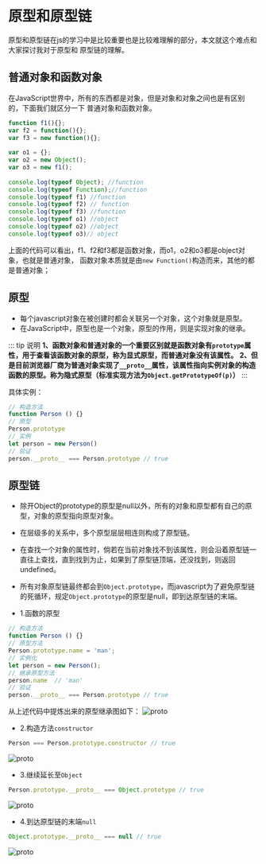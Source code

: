 # 原型和原型链

原型和原型链在js的学习中是比较重要也是比较难理解的部分，本文就这个难点和大家探讨我对于原型和
原型链的理解。

## 普通对象和函数对象

在JavaScript世界中，所有的东西都是对象，但是对象和对象之间也是有区别的，下面我们就区分一下
普通对象和函数对象。

```js
function f1(){};
var f2 = function(){};
var f3 = new function(){};
 
var o1 = {};
var o2 = new Object();
var o3 = new f1();
 
console.log(typeof Object); //function
console.log(typeof Function);//function
console.log(typeof f1) //function
console.log(typeof f2) // function
console.log(typeof f3) //function
console.log(typeof o1) //object
console.log(typeof o2) //object
console.log(typeof o3)// object
```
上面的代码可以看出，f1、f2和f3都是函数对象，而o1，o2和o3都是object对象，也就是普通对象，
函数对象本质就是由```new Function()```构造而来，其他的都是普通对象；

## 原型

* 每个javascript对象在被创建时都会关联另一个对象，这个对象就是原型。
* 在JavaScript中，原型也是一个对象，原型的作用，则是实现对象的继承。

::: tip 说明
**1、函数对象和普通对象的一个重要区别就是函数对象有```prototype```属性，用于查看该函数对象的原型，称为显式原型，而普通对象没有该属性。**
**2、但是目前浏览器厂商为普通对象实现了```__proto__```属性，该属性指向实例对象的构造函数的原型。称为隐式原型（标准实现方法为```Object.getPrototypeOf(p)```）**
:::

具体实例：

```js
// 构造方法
function Person () {}
// 原型
Person.prototype
// 实例
let person = new Person()
// 验证
person.__proto__ === Person.prototype // true
```

## 原型链

* 除开Object的prototype的原型是null以外，所有的对象和原型都有自己的原型，对象的原型指向原型对象。

* 在层级多的关系中，多个原型层层相连则构成了原型链。

* 在查找一个对象的属性时，倘若在当前对象找不到该属性，则会沿着原型链一直往上查找，直到找到为止，如果到了原型链顶端，还没找到，则返回undefined。

* 所有对象原型链最终都会到```Object.prototype```，而javascript为了避免原型链的死循环，规定```Object.prototype```的原型是null，即到达原型链的末端。

* 1.函数的原型
```js
// 构造方法
function Person () {}
// 原型方法
Person.prototype.name = 'man';
// 实例化
let person = new Person();
// 继承原型方法
person.name  // 'man'
// 验证
person.__proto__ === Person.prototype // true
```
从上述代码中提炼出来的原型继承图如下：
![proto](~@Front/JS/image/proto2.png)

* 2.构造方法```constructor```

```js
Person === Person.prototype.constructor // true
```
![proto](~@Front/JS/image/proto3.png)

* 3.继续延长至```Object```
```js
Person.prototype.__proto__ === Object.prototype // true
```

![proto](~@Front/JS/image/proto4.png)

* 4.到达原型链的末端```null```

```js
Object.prototype.__proto__ === null // true
```

![proto](~@Front/JS/image/proto5.png)


